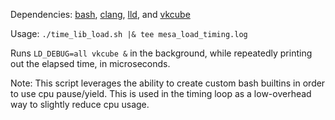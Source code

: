 Dependencies: [bash](https://archlinux.org/packages/core/x86_64/bash/), [clang](https://archlinux.org/packages/extra/x86_64/clang/), [lld](https://archlinux.org/packages/extra/x86_64/lld/), and [vkcube](https://archlinux.org/packages/extra/x86_64/vulkan-tools/)

Usage: `./time_lib_load.sh |& tee mesa_load_timing.log`

Runs `LD_DEBUG=all vkcube &` in the background, while repeatedly printing out the elapsed time, in microseconds. 

Note: This script leverages the ability to create custom bash builtins in order to use cpu pause/yield. This is used in the timing loop as a low-overhead way to slightly reduce cpu usage.
